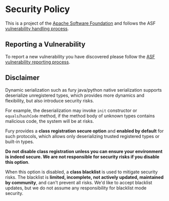 # Security Policy

This is a project of the [Apache Software Foundation](https://apache.org) and follows the ASF [vulnerability handling process](https://apache.org/security/#vulnerability-handling).

## Reporting a Vulnerability

To report a new vulnerability you have discovered please follow the [ASF vulnerability reporting process](https://apache.org/security/#reporting-a-vulnerability).

## Disclaimer
Dynamic serialization such as fury java/python native serialization supports deserialize unregistered types, which provides more dynamics and flexibility, but also introduce security risks.

For example, the deserialization may invoke `init` constructor or `equals`/`hashCode` method, if the method body of unknown types contains malicious code, the system will be at risks.

Fury provides a **class registration secure option** and **enabled by default** for such protocols, which allows only deserializing trusted registered types or built-in types.

**Do not disable class registration unless you can ensure your environment is indeed secure. We are not responsible for security risks if you disable this option**.

When this option is disabled, a **class blacklist** is used to mitigate security risks. The blacklist is **limited, incomplete, not actively updated, maintained by community**, and can't prevent all risks. We'd like to accept blacklist updates, but we do not assume any responsibility for blacklist mode security.
